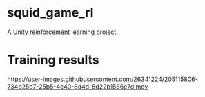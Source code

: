 # squid_game_rl

A Unity reinforcement learning project.

# Training results

https://user-images.githubusercontent.com/26341224/205115806-734b25b7-25b5-4c40-8d4d-8d22b1566e7d.mov
